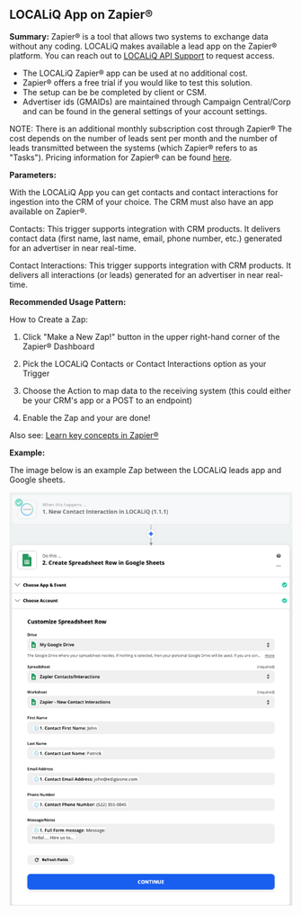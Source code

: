 ## LOCALiQ App on Zapier®

**Summary:** Zapier® is a tool that allows two systems to exchange data without any coding. LOCALiQ makes available a lead app on the Zapier® platform. You can reach out to [LOCALiQ API Support](mailto:apiservices@localiq.com) to request access.

- The LOCALiQ Zapier® app can be used at no additional cost.
- Zapier® offers a free trial if you would like to test this solution.
- The setup can be be completed by client or CSM.
- Advertiser ids (GMAIDs) are maintained through Campaign Central/Corp and can be found in the general settings of your account settings.

NOTE: There is an additional monthly subscription cost through Zapier® The cost depends on the number of leads sent per month and the number of leads transmitted between the systems (which Zapier® refers to as "Tasks"). Pricing information for Zapier® can be found [here](https://zapier.com/pricing).

**Parameters:**

With the LOCALiQ App you can get contacts and contact interactions for ingestion into the CRM of your choice. The CRM must also have an app available on Zapier®.

Contacts: This trigger supports integration with CRM products. It delivers contact data (first name, last name, email, phone number, etc.) generated for an advertiser in near real-time.

Contact Interactions: This trigger supports integration with CRM products. It delivers all interactions (or leads) generated for an advertiser in near real-time.

**Recommended Usage Pattern:**

How to Create a Zap:

1) Click "Make a New Zap!" button in the upper right-hand corner of the Zapier® Dashboard

2) Pick the LOCALiQ Contacts or Contact Interactions option as your Trigger

3) Choose the Action to map data to the receiving system (this could either be your CRM's app or a POST to an endpoint)

4) Enable the Zap and your are done!

Also see: [Learn key concepts in Zapier®](https://zapier.com/help/create/basics/learn-key-concepts-in-zapier)

**Example:**

The image below is an example Zap between the LOCALiQ leads app and Google sheets.

![Integrations webhook](/images/zapier_to_google_sheets.png)
